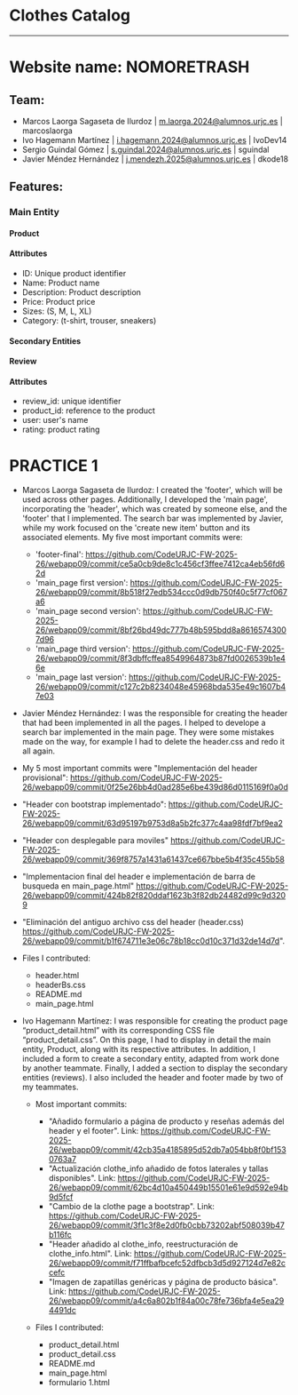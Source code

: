 # Clothes Catalog
---

# Website name: NOMORETRASH

## Team:
- Marcos Laorga Sagaseta de Ilurdoz | m.laorga.2024@alumnos.urjc.es | marcoslaorga
- Ivo Hagemann Martínez | i.hagemann.2024@alumnos.urjc.es | IvoDev14
- Sergio Guindal Gómez | s.guindal.2024@alumnos.urjc.es | sguindal
- Javier Méndez Hernández | j.mendezh.2025@alumnos.urjc.es | dkode18

## Features:

### Main Entity
#### Product
#### Attributes
- ID: Unique product identifier
- Name: Product name
- Description: Product description
- Price: Product price
- Sizes: (S, M, L, XL)
- Category: (t-shirt, trouser, sneakers)

#### Secondary Entities
#### Review
#### Attributes
- review_id: unique identifier
- product_id: reference to the product
- user: user's name
- rating: product rating

# PRACTICE 1

- Marcos Laorga Sagaseta de Ilurdoz: I created the 'footer', which will be used across other pages. Additionally, I developed the 'main page', incorporating the 'header', which was created by someone else, and the 'footer' that I implemented. The search bar was implemented by Javier, while my work focused on the 'create new item' button and its associated elements. 
My five most important commits were:

  - 'footer-final': https://github.com/CodeURJC-FW-2025-26/webapp09/commit/ce5a0cb9de8c1c456cf3ffee7412ca4eb56fd62d
  - 'main_page first version': https://github.com/CodeURJC-FW-2025-26/webapp09/commit/8b518f27edb534ccc0d9db750f40c5f77cf067a6
  - 'main_page second version': https://github.com/CodeURJC-FW-2025-26/webapp09/commit/8bf26bd49dc777b48b595bdd8a86165743007d96
  - 'main_page third version': https://github.com/CodeURJC-FW-2025-26/webapp09/commit/8f3dbffcffea8549964873b87fd0026539b1e46e
  - 'main_page last version': https://github.com/CodeURJC-FW-2025-26/webapp09/commit/c127c2b8234048e45968bda535e49c1607b47e03

- Javier Méndez Hernández: I was the responsible for creating the header that had been implemented in all the pages. I helped to develope a search bar implemented in the main page. They were some mistakes made on the way, for example I had to delete the header.css and redo it all again.
-  My 5 most important commits were "Implementación del header provisional": https://github.com/CodeURJC-FW-2025-26/webapp09/commit/0f25e26bb4d0ad285e6be439d86d0115169f0a0d
-  "Header con bootstrap implementado": https://github.com/CodeURJC-FW-2025-26/webapp09/commit/63d95197b9753d8a5b2fc377c4aa98fdf7bf9ea2
-  "Header con desplegable para moviles" https://github.com/CodeURJC-FW-2025-26/webapp09/commit/369f8757a1431a61437ce667bbe5b4f35c455b58
-  "Implementacion final del header e implementación de barra de busqueda en main_page.html" https://github.com/CodeURJC-FW-2025-26/webapp09/commit/424b82f820ddaf1623b3f82db24482d99c9d3209
-  "Eliminación del antiguo archivo css del header (header.css) https://github.com/CodeURJC-FW-2025-26/webapp09/commit/b1f674711e3e06c78b18cc0d10c371d32de14d7d".
- Files I contributed:
    - header.html  
    - headerBs.css  
    - README.md  
    - main_page.html    

- Ivo Hagemann Martínez: I was responsible for creating the product page “product_detail.html” with its corresponding CSS file “product_detail.css”. On this page, I had to display in detail the main entity, Product, along with its respective attributes. In addition, I included a form to create a secondary entity, adapted from work done by another teammate. Finally, I added a section to display the secondary entities (reviews). I also included the header and footer made by two of my teammates.

  - Most important commits:
    - "Añadido formulario a página de producto y reseñas además del header y el footer". Link: https://github.com/CodeURJC-FW-2025-26/webapp09/commit/42cb35a4185895d52db7a054bb8f0bf1530763a7  
    - "Actualización clothe_info añadido de fotos laterales y tallas disponibles". Link: https://github.com/CodeURJC-FW-2025-26/webapp09/commit/62bc4d10a450449b15501e61e9d592e94b9d5fcf  
    - "Cambio de la clothe page a bootstrap". Link: https://github.com/CodeURJC-FW-2025-26/webapp09/commit/3f1c3f8e2d0fb0cbb73202abf508039b47b116fc  
    - "Header añadido al clothe_info, reestructuración de clothe_info.html". Link: https://github.com/CodeURJC-FW-2025-26/webapp09/commit/f71ffbafbcefc52dfbcb3d5d927124d7e82ccefc  
    - "Imagen de zapatillas genéricas y página de producto básica". Link: https://github.com/CodeURJC-FW-2025-26/webapp09/commit/a4c6a802b1f84a00c78fe736bfa4e5ea294491dc  

  - Files I contributed:
    - product_detail.html  
    - product_detail.css  
    - README.md  
    - main_page.html  
    - formulario 1.html  
    
    
